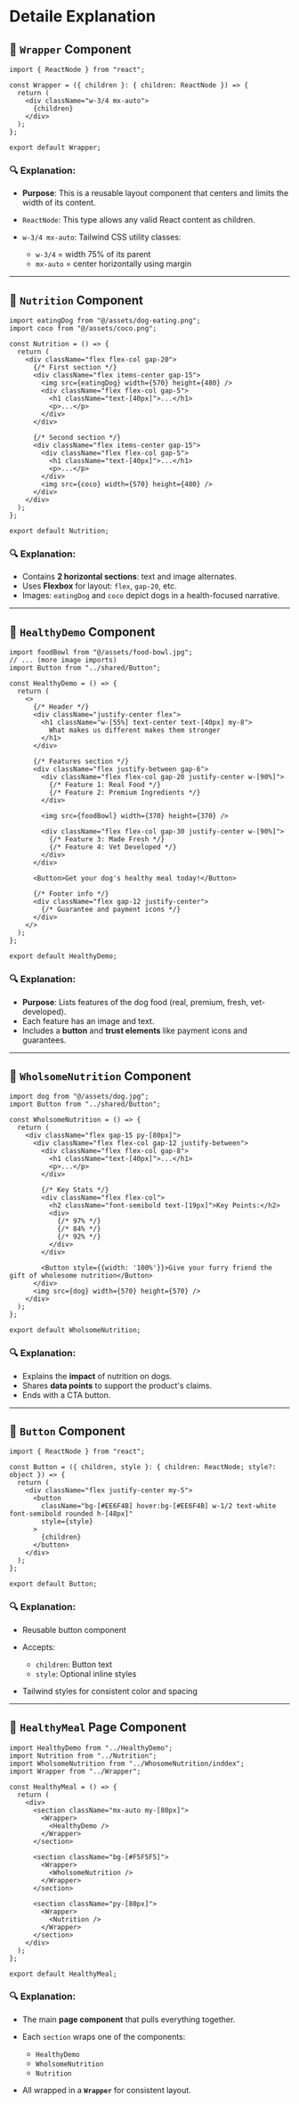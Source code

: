 # Detaile Explanation

## 🔹 `Wrapper` Component

```tsx
import { ReactNode } from "react";

const Wrapper = ({ children }: { children: ReactNode }) => {
  return (
    <div className="w-3/4 mx-auto">
      {children}
    </div>
  );
};

export default Wrapper;
```

### 🔍 Explanation:

* **Purpose**: This is a reusable layout component that centers and limits the width of its content.
* `ReactNode`: This type allows any valid React content as children.
* `w-3/4 mx-auto`: Tailwind CSS utility classes:

  * `w-3/4` = width 75% of its parent
  * `mx-auto` = center horizontally using margin

---

## 🔹 `Nutrition` Component

```tsx
import eatingDog from "@/assets/dog-eating.png";
import coco from "@/assets/coco.png";

const Nutrition = () => {
  return (
    <div className="flex flex-col gap-20">
      {/* First section */}
      <div className="flex items-center gap-15">
        <img src={eatingDog} width={570} height={480} />
        <div className="flex flex-col gap-5">
          <h1 className="text-[40px]">...</h1>
          <p>...</p>
        </div>
      </div>

      {/* Second section */}
      <div className="flex items-center gap-15">
        <div className="flex flex-col gap-5">
          <h1 className="text-[40px]">...</h1>
          <p>...</p>
        </div>
        <img src={coco} width={570} height={480} />
      </div>
    </div>
  );
};

export default Nutrition;
```

### 🔍 Explanation:

* Contains **2 horizontal sections**: text and image alternates.
* Uses **Flexbox** for layout: `flex`, `gap-20`, etc.
* Images: `eatingDog` and `coco` depict dogs in a health-focused narrative.

---

## 🔹 `HealthyDemo` Component

```tsx
import foodBowl from "@/assets/food-bowl.jpg";
// ... (more image imports)
import Button from "../shared/Button";

const HealthyDemo = () => {
  return (
    <>
      {/* Header */}
      <div className="justify-center flex">
        <h1 className="w-[55%] text-center text-[40px] my-8">
          What makes us different makes them stronger
        </h1>
      </div>

      {/* Features section */}
      <div className="flex justify-between gap-6">
        <div className="flex flex-col gap-20 justify-center w-[90%]">
          {/* Feature 1: Real Food */}
          {/* Feature 2: Premium Ingredients */}
        </div>
        
        <img src={foodBowl} width={370} height={370} />
        
        <div className="flex flex-col gap-30 justify-center w-[90%]">
          {/* Feature 3: Made Fresh */}
          {/* Feature 4: Vet Developed */}
        </div>
      </div>

      <Button>Get your dog's healthy meal today!</Button>

      {/* Footer info */}
      <div className="flex gap-12 justify-center">
        {/* Guarantee and payment icons */}
      </div>
    </>
  );
};

export default HealthyDemo;
```

### 🔍 Explanation:

* **Purpose**: Lists features of the dog food (real, premium, fresh, vet-developed).
* Each feature has an image and text.
* Includes a **button** and **trust elements** like payment icons and guarantees.

---

## 🔹 `WholsomeNutrition` Component

```tsx
import dog from "@/assets/dog.jpg";
import Button from "../shared/Button";

const WholsomeNutrition = () => {
  return (
    <div className="flex gap-15 py-[80px]">
      <div className="flex flex-col gap-12 justify-between">
        <div className="flex flex-col gap-8">
          <h1 className="text-[40px]">...</h1>
          <p>...</p>
        </div>

        {/* Key Stats */}
        <div className="flex flex-col">
          <h2 className="font-semibold text-[19px]">Key Points:</h2>
          <div>
            {/* 97% */}
            {/* 84% */}
            {/* 92% */}
          </div>
        </div>

        <Button style={{width: '100%'}}>Give your furry friend the gift of wholesome nutrition</Button>
      </div>
      <img src={dog} width={570} height={570} />
    </div>
  );
};

export default WholsomeNutrition;
```

### 🔍 Explanation:

* Explains the **impact** of nutrition on dogs.
* Shares **data points** to support the product's claims.
* Ends with a CTA button.

---

## 🔹 `Button` Component

```tsx
import { ReactNode } from "react";

const Button = ({ children, style }: { children: ReactNode; style?: object }) => {
  return (
    <div className="flex justify-center my-5">
      <button
        className="bg-[#EE6F4B] hover:bg-[#EE6F4B] w-1/2 text-white font-semibold rounded h-[48px]"
        style={style}
      >
        {children}
      </button>
    </div>
  );
};

export default Button;
```

### 🔍 Explanation:

* Reusable button component
* Accepts:

  * `children`: Button text
  * `style`: Optional inline styles
* Tailwind styles for consistent color and spacing

---

## 🔹 `HealthyMeal` Page Component

```tsx
import HealthyDemo from "../HealthyDemo";
import Nutrition from "../Nutrition";
import WholsomeNutrition from "../WhosomeNutrition/inddex";
import Wrapper from "../Wrapper";

const HealthyMeal = () => {
  return (
    <div>
      <section className="mx-auto my-[80px]">
        <Wrapper>
          <HealthyDemo />
        </Wrapper>
      </section>

      <section className="bg-[#F5F5F5]">
        <Wrapper>
          <WholsomeNutrition />
        </Wrapper>
      </section>

      <section className="py-[80px]">
        <Wrapper>
          <Nutrition />
        </Wrapper>
      </section>
    </div>
  );
};

export default HealthyMeal;
```

### 🔍 Explanation:

* The main **page component** that pulls everything together.
* Each `section` wraps one of the components:

  * `HealthyDemo`
  * `WholsomeNutrition`
  * `Nutrition`
* All wrapped in a **`Wrapper`** for consistent layout.
